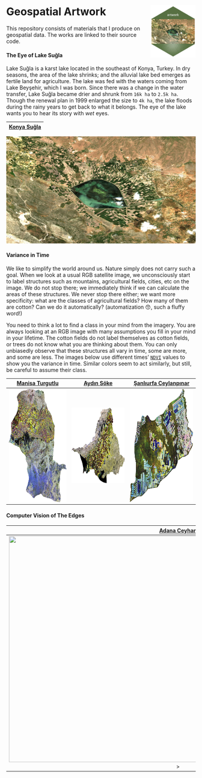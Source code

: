 # Geospatial Artwork <a href='/scripts/eye-sugla-hexagon.R'><img src='collections/eye-sugla/eye-sugla-hexagon.png' align="right" height="139" /></a>

This repository consists of materials that I produce
on geospatial data. The works are linked to their source code.


#### The Eye of Lake Suğla

Lake Suğla is a karst lake located in the southeast of Konya, Turkey. In dry seasons, the area of the lake shrinks; and the alluvial lake bed emerges as fertile land for agriculture. The lake was fed with the waters coming from Lake Beyşehir, which I was born. Since there was a change in the water transfer, Lake Suğla became drier and shrunk from `16k ha` to `2.5k ha`. Though the renewal plan in 1999 enlarged the size to `4k ha`, the lake floods during the rainy years to get back to what it belongs. The eye of the lake wants you to hear its story with *wet* eyes. 

| [Konya Suğla](https://code.earthengine.google.com/6c67dd40f4030ccaf9f267d89b3e123d) |
| :---:       |
<a href='https://code.earthengine.google.com/da4b40d1006d1fc5ceae3b19b4354ae6'> <div align="center"><img src="collections/eye-sugla/eye-sugla-1920-1080-hq.jpeg"></div></a>

#### Variance in Time

We like to simplify the world around us. Nature simply does not carry such a goal. When we look at a usual RGB satellite image, we unconsciously start to label structures such as mountains, agricultural fields, cities, etc on the image. We do not stop there; we immediately think if we can calculate the areas of these structures. We never stop there either; we want more specificity: what are the classes of agricultural fields? How many of them are cotton? Can we do it automatically? (automatization :kissing_smiling_eyes:, such a fluffy word!)

You need to think a lot to find a class in your mind from the imagery. You are always looking at an RGB image with many assumptions you fill in your mind in your lifetime. The cotton fields do not label themselves as cotton fields, or trees do not know what you are thinking about them. You can only unbiasedly observe that these structures all vary in time, some are more, and some are less. The images below use different times’ [`NDVI`](https://eos.com/make-an-analysis/ndvi/) values to show you the variance in time. Similar colors seem to act similarly, but still, be careful to assume their class.

| [Manisa Turgutlu](https://code.earthengine.google.com/5a43eec873e1be144c425ccd0190c9da) | [Aydın Söke](https://code.earthengine.google.com/b3c376276c2cb88bb3be2bcd181ef464) | [Şanlıurfa Ceylanpınar](https://code.earthengine.google.com/5b5a77027e1353f130e9efade56cd9eb) |
| :---:        |     :---:      |          :---: |
| <img src="collections/variance-in-time/vit-manisa-turgutlu-1200-1170-lq.png" width="300" height="300" >   | <img src="collections/variance-in-time/vit-aydin-soke-1200-613-lq.png" width="300" height="200" >     | <img src="collections/variance-in-time/vit-sanliurfa-ceylanpinar-1200-675-lq.png" width="300" height="300" >    |


#### Computer Vision of The Edges

| [Adana Ceyhan](https://github.com/bkavlak/BoundaryGEE) |
| :---:       |
| <img src="https://github.com/bkavlak/geospatial-artwork/blob/main/collections/boundary-delineation/boundary-delineation-GIFF.gif" width="900" height="600" > > |
